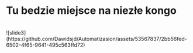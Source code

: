 <h1>Tu bedzie miejsce na niezłe kongo</h1> <br />
![slide3](https://github.com/Dawidsjd/Automatizasion/assets/53567837/2bb56fed-6502-4f65-9641-495c563ffd72)
